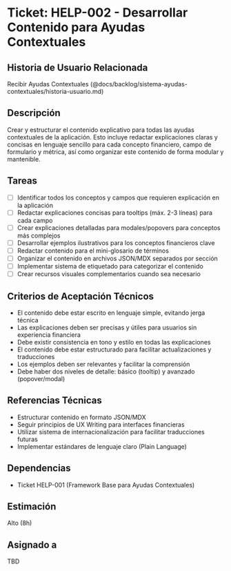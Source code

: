 # Ticket: HELP-002 - Desarrollar Contenido para Ayudas Contextuales

## Historia de Usuario Relacionada

Recibir Ayudas Contextuales (@docs/backlog/sistema-ayudas-contextuales/historia-usuario.md)

## Descripción

Crear y estructurar el contenido explicativo para todas las ayudas contextuales de la aplicación. Esto incluye redactar explicaciones claras y concisas en lenguaje sencillo para cada concepto financiero, campo de formulario y métrica, así como organizar este contenido de forma modular y mantenible.

## Tareas

- [ ] Identificar todos los conceptos y campos que requieren explicación en la aplicación
- [ ] Redactar explicaciones concisas para tooltips (máx. 2-3 líneas) para cada campo
- [ ] Crear explicaciones detalladas para modales/popovers para conceptos más complejos
- [ ] Desarrollar ejemplos ilustrativos para los conceptos financieros clave
- [ ] Redactar contenido para el mini-glosario de términos
- [ ] Organizar el contenido en archivos JSON/MDX separados por sección
- [ ] Implementar sistema de etiquetado para categorizar el contenido
- [ ] Crear recursos visuales complementarios cuando sea necesario

## Criterios de Aceptación Técnicos

- El contenido debe estar escrito en lenguaje simple, evitando jerga técnica
- Las explicaciones deben ser precisas y útiles para usuarios sin experiencia financiera
- Debe existir consistencia en tono y estilo en todas las explicaciones
- El contenido debe estar estructurado para facilitar actualizaciones y traducciones
- Los ejemplos deben ser relevantes y facilitar la comprensión
- Debe haber dos niveles de detalle: básico (tooltip) y avanzado (popover/modal)

## Referencias Técnicas

- Estructurar contenido en formato JSON/MDX
- Seguir principios de UX Writing para interfaces financieras
- Utilizar sistema de internacionalización para facilitar traducciones futuras
- Implementar estándares de lenguaje claro (Plain Language)

## Dependencias

- Ticket HELP-001 (Framework Base para Ayudas Contextuales)

## Estimación

Alto (8h)

## Asignado a

TBD
